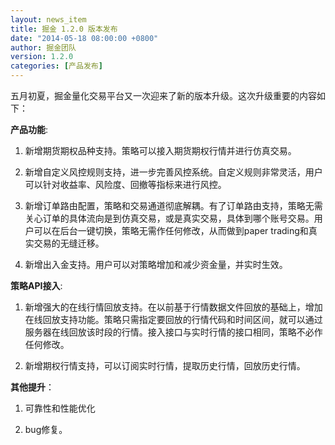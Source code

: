 ```yaml
---
layout: news_item
title: 掘金 1.2.0 版本发布
date: "2014-05-18 08:00:00 +0800"
author: 掘金团队
version: 1.2.0
categories: [产品发布]
---
```



五月初夏，掘金量化交易平台又一次迎来了新的版本升级。这次升级重要的内容如下：

**产品功能**:

1. 新增期货期权品种支持。策略可以接入期货期权行情并进行仿真交易。

2. 新增自定义风控规则支持，进一步完善风控系统。自定义规则非常灵活，用户可以针对收益率、风险度、回撤等指标来进行风控。

3. 新增订单路由配置，策略和交易通道彻底解耦。有了订单路由支持，策略无需关心订单的具体流向是到仿真交易，或是真实交易，具体到哪个账号交易。用户可以在后台一键切换，策略无需作任何修改，从而做到paper trading和真实交易的无缝迁移。

4. 新增出入金支持。用户可以对策略增加和减少资金量，并实时生效。

**策略API接入**:

1. 新增强大的在线行情回放支持。在以前基于行情数据文件回放的基础上，增加在线回放支持功能。策略只需指定要回放的行情代码和时间区间，就可以通过服务器在线回放该时段的行情。接入接口与实时行情的接口相同，策略不必作任何修改。

2. 新增期权行情支持，可以订阅实时行情，提取历史行情，回放历史行情。

**其他提升**：

1. 可靠性和性能优化

2. bug修复。
